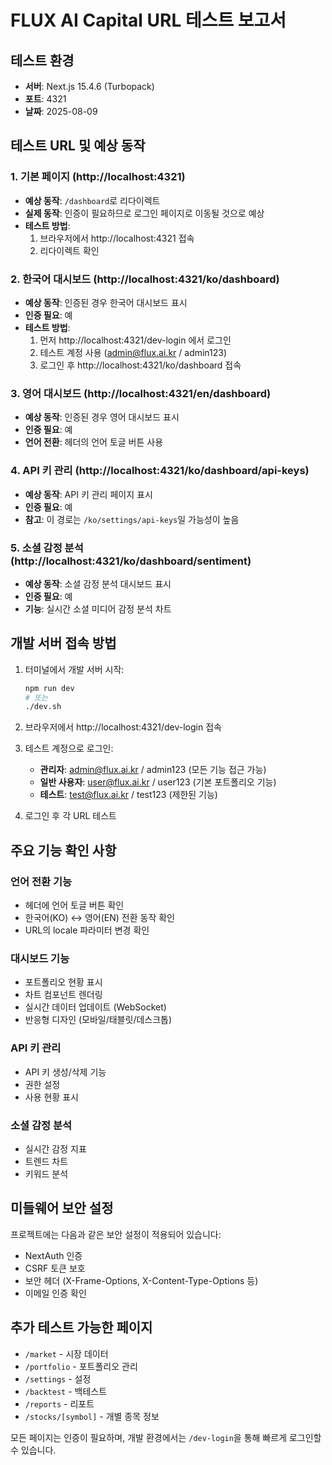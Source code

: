 # FLUX AI Capital URL 테스트 보고서

## 테스트 환경
- **서버**: Next.js 15.4.6 (Turbopack)
- **포트**: 4321
- **날짜**: 2025-08-09

## 테스트 URL 및 예상 동작

### 1. 기본 페이지 (http://localhost:4321)
- **예상 동작**: `/dashboard`로 리다이렉트
- **실제 동작**: 인증이 필요하므로 로그인 페이지로 이동될 것으로 예상
- **테스트 방법**: 
  1. 브라우저에서 http://localhost:4321 접속
  2. 리다이렉트 확인

### 2. 한국어 대시보드 (http://localhost:4321/ko/dashboard)
- **예상 동작**: 인증된 경우 한국어 대시보드 표시
- **인증 필요**: 예
- **테스트 방법**:
  1. 먼저 http://localhost:4321/dev-login 에서 로그인
  2. 테스트 계정 사용 (admin@flux.ai.kr / admin123)
  3. 로그인 후 http://localhost:4321/ko/dashboard 접속

### 3. 영어 대시보드 (http://localhost:4321/en/dashboard)
- **예상 동작**: 인증된 경우 영어 대시보드 표시
- **인증 필요**: 예
- **언어 전환**: 헤더의 언어 토글 버튼 사용

### 4. API 키 관리 (http://localhost:4321/ko/dashboard/api-keys)
- **예상 동작**: API 키 관리 페이지 표시
- **인증 필요**: 예
- **참고**: 이 경로는 `/ko/settings/api-keys`일 가능성이 높음

### 5. 소셜 감정 분석 (http://localhost:4321/ko/dashboard/sentiment)
- **예상 동작**: 소셜 감정 분석 대시보드 표시
- **인증 필요**: 예
- **기능**: 실시간 소셜 미디어 감정 분석 차트

## 개발 서버 접속 방법

1. 터미널에서 개발 서버 시작:
   ```bash
   npm run dev
   # 또는
   ./dev.sh
   ```

2. 브라우저에서 http://localhost:4321/dev-login 접속

3. 테스트 계정으로 로그인:
   - **관리자**: admin@flux.ai.kr / admin123 (모든 기능 접근 가능)
   - **일반 사용자**: user@flux.ai.kr / user123 (기본 포트폴리오 기능)
   - **테스트**: test@flux.ai.kr / test123 (제한된 기능)

4. 로그인 후 각 URL 테스트

## 주요 기능 확인 사항

### 언어 전환 기능
- 헤더에 언어 토글 버튼 확인
- 한국어(KO) ↔ 영어(EN) 전환 동작 확인
- URL의 locale 파라미터 변경 확인

### 대시보드 기능
- 포트폴리오 현황 표시
- 차트 컴포넌트 렌더링
- 실시간 데이터 업데이트 (WebSocket)
- 반응형 디자인 (모바일/태블릿/데스크톱)

### API 키 관리
- API 키 생성/삭제 기능
- 권한 설정
- 사용 현황 표시

### 소셜 감정 분석
- 실시간 감정 지표
- 트렌드 차트
- 키워드 분석

## 미들웨어 보안 설정

프로젝트에는 다음과 같은 보안 설정이 적용되어 있습니다:
- NextAuth 인증
- CSRF 토큰 보호
- 보안 헤더 (X-Frame-Options, X-Content-Type-Options 등)
- 이메일 인증 확인

## 추가 테스트 가능한 페이지

- `/market` - 시장 데이터
- `/portfolio` - 포트폴리오 관리
- `/settings` - 설정
- `/backtest` - 백테스트
- `/reports` - 리포트
- `/stocks/[symbol]` - 개별 종목 정보

모든 페이지는 인증이 필요하며, 개발 환경에서는 `/dev-login`을 통해 빠르게 로그인할 수 있습니다.